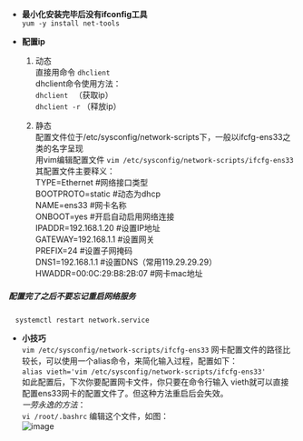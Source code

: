 * **最小化安装完毕后没有ifconfig工具**  
```yum -y install net-tools```

* **配置ip**
  1. 动态  
    直接用命令 ```dhclient```  
    dhclient命令使用方法：  
        ```dhclient ``` （获取ip）  
        ```dhclient -r``` （释放ip）
    
  2. 静态  
    配置文件位于/etc/sysconfig/network-scripts下，一般以ifcfg-ens33之类的名字呈现  
    用vim编辑配置文件 ```vim /etc/sysconfig/network-scripts/ifcfg-ens33```  
    其配置文件主要释义：  
        TYPE=Ethernet        #网络接口类型  
        BOOTPROTO=static     #动态为dhcp  
        NAME=ens33    #网卡名称  
        ONBOOT=yes          #开启自动启用网络连接  
        IPADDR=192.168.1.20  #设置IP地址  
        GATEWAY=192.168.1.1  #设置网关  
        PREFIX=24           #设置子网掩码  
        DNS1=192.168.1.1     #设置DNS（常用119.29.29.29）  
        HWADDR=00:0C:29:B8:2B:07 #网卡mac地址  

##### 配置完了之后不要忘记重启网络服务  
    ```systemctl restart network.service``` 



* **小技巧**  
    ```vim /etc/sysconfig/network-scripts/ifcfg-ens33``` 网卡配置文件的路径比较长，可以使用一个alias命令，来简化输入过程，配置如下：  
    ``` alias vieth='vim /etc/sysconfig/network-scripts/ifcfg-ens33' ```  
    如此配置后，下次你要配置网卡文件，你只要在命令行输入 vieth就可以直接配置ens33网卡的配置文件了。但这种方法重启后会失效。  
 *一劳永逸的方法*：  
    ``` vi /root/.bashrc ``` 编辑这个文件，如图：  
![image](https://github.com/billxq/notes/blob/master/images/bashrc.jpg)  

  
